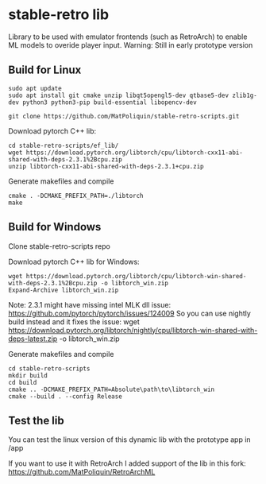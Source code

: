 # stable-retro lib
Library to be used with emulator frontends (such as RetroArch) to enable ML models to overide player input.
Warning: Still in early prototype version

## Build for Linux

```
sudo apt update
sudo apt install git cmake unzip libqt5opengl5-dev qtbase5-dev zlib1g-dev python3 python3-pip build-essential libopencv-dev
```

```
git clone https://github.com/MatPoliquin/stable-retro-scripts.git
```

Download pytorch C++ lib:
```
cd stable-retro-scripts/ef_lib/
wget https://download.pytorch.org/libtorch/cpu/libtorch-cxx11-abi-shared-with-deps-2.3.1%2Bcpu.zip
unzip libtorch-cxx11-abi-shared-with-deps-2.3.1+cpu.zip
```

Generate makefiles and compile
```
cmake . -DCMAKE_PREFIX_PATH=./libtorch
make
```

## Build for Windows

Clone stable-retro-scripts repo

Download pytorch C++ lib for Windows:
```
wget https://download.pytorch.org/libtorch/cpu/libtorch-win-shared-with-deps-2.3.1%2Bcpu.zip -o libtorch_win.zip
Expand-Archive libtorch_win.zip
```
Note: 2.3.1 might have missing intel MLK dll issue:
https://github.com/pytorch/pytorch/issues/124009
So you can use nightly build instead and it fixes the issue:
wget https://download.pytorch.org/libtorch/nightly/cpu/libtorch-win-shared-with-deps-latest.zip -o libtorch_win.zip

Generate makefiles and compile
```
cd stable-retro-scripts
mkdir build
cd build
cmake .. -DCMAKE_PREFIX_PATH=Absolute\path\to\libtorch_win
cmake --build . --config Release
```

## Test the lib
You can test the linux version of this dynamic lib with the prototype app in /app

If you want to use it with RetroArch I added support of the lib in this fork:
https://github.com/MatPoliquin/RetroArchML
